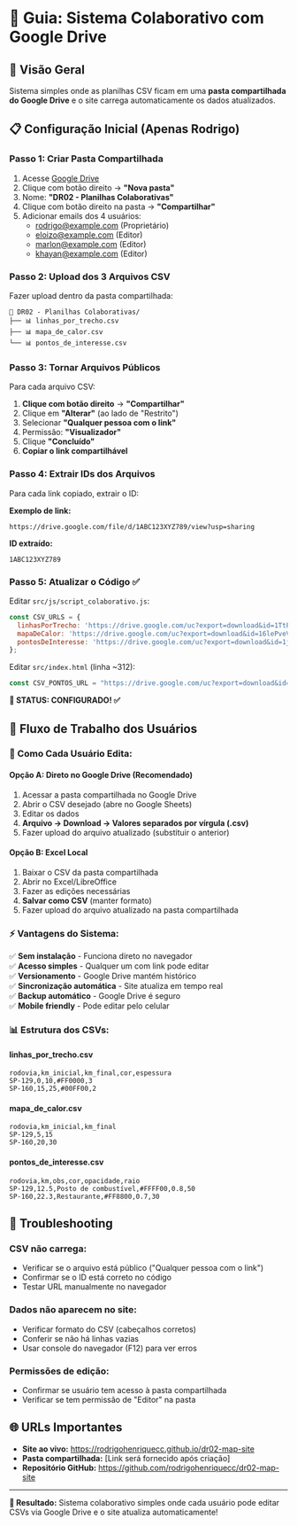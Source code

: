 # 📁 Guia: Sistema Colaborativo com Google Drive

## 🎯 **Visão Geral**

Sistema simples onde as planilhas CSV ficam em uma **pasta compartilhada do Google Drive** e o site carrega automaticamente os dados atualizados.

## 📋 **Configuração Inicial (Apenas Rodrigo)**

### **Passo 1: Criar Pasta Compartilhada**

1. Acesse [Google Drive](https://drive.google.com)
2. Clique com botão direito → **"Nova pasta"**
3. Nome: **"DR02 - Planilhas Colaborativas"**
4. Clique com botão direito na pasta → **"Compartilhar"**
5. Adicionar emails dos 4 usuários:
   - rodrigo@example.com (Proprietário)
   - eloizo@example.com (Editor)
   - marlon@example.com (Editor)
   - khayan@example.com (Editor)

### **Passo 2: Upload dos 3 Arquivos CSV**

Fazer upload dentro da pasta compartilhada:

```
📁 DR02 - Planilhas Colaborativas/
├── 📊 linhas_por_trecho.csv
├── 📊 mapa_de_calor.csv
└── 📊 pontos_de_interesse.csv
```

### **Passo 3: Tornar Arquivos Públicos**

Para cada arquivo CSV:

1. **Clique com botão direito** → **"Compartilhar"**
2. Clique em **"Alterar"** (ao lado de "Restrito")
3. Selecionar **"Qualquer pessoa com o link"**
4. Permissão: **"Visualizador"**
5. Clique **"Concluído"**
6. **Copiar o link compartilhável**

### **Passo 4: Extrair IDs dos Arquivos**

Para cada link copiado, extrair o ID:

**Exemplo de link:**
```
https://drive.google.com/file/d/1ABC123XYZ789/view?usp=sharing
```

**ID extraído:**
```
1ABC123XYZ789
```

### **Passo 5: Atualizar o Código** ✅

Editar `src/js/script_colaborativo.js`:

```javascript
const CSV_URLS = {
  linhasPorTrecho: 'https://drive.google.com/uc?export=download&id=1TtPn-ZYcYe16AeWA-LWqGYeQcOfyKbcl',
  mapaDeCalor: 'https://drive.google.com/uc?export=download&id=16lePveVqIm5qLypsoXKd8D7q-gyssHtB', 
  pontosDeInteresse: 'https://drive.google.com/uc?export=download&id=1jDo4XoZ75R5I7nsjQGX_H0DEWMYb7d-j'
};
```

Editar `src/index.html` (linha ~312):

```javascript
const CSV_PONTOS_URL = "https://drive.google.com/uc?export=download&id=1jDo4XoZ75R5I7nsjQGX_H0DEWMYb7d-j";
```

**🎯 STATUS: CONFIGURADO! ✅**

## 👥 **Fluxo de Trabalho dos Usuários**

### **🔄 Como Cada Usuário Edita:**

#### **Opção A: Direto no Google Drive (Recomendado)**
1. Acessar a pasta compartilhada no Google Drive
2. Abrir o CSV desejado (abre no Google Sheets)
3. Editar os dados
4. **Arquivo → Download → Valores separados por vírgula (.csv)**
5. Fazer upload do arquivo atualizado (substituir o anterior)

#### **Opção B: Excel Local**
1. Baixar o CSV da pasta compartilhada
2. Abrir no Excel/LibreOffice
3. Fazer as edições necessárias
4. **Salvar como CSV** (manter formato)
5. Fazer upload do arquivo atualizado na pasta compartilhada

### **⚡ Vantagens do Sistema:**

✅ **Sem instalação** - Funciona direto no navegador  
✅ **Acesso simples** - Qualquer um com link pode editar  
✅ **Versionamento** - Google Drive mantém histórico  
✅ **Sincronização automática** - Site atualiza em tempo real  
✅ **Backup automático** - Google Drive é seguro  
✅ **Mobile friendly** - Pode editar pelo celular  

### **📊 Estrutura dos CSVs:**

#### **linhas_por_trecho.csv**
```csv
rodovia,km_inicial,km_final,cor,espessura
SP-129,0,10,#FF0000,3
SP-160,15,25,#00FF00,2
```

#### **mapa_de_calor.csv**
```csv
rodovia,km_inicial,km_final
SP-129,5,15
SP-160,20,30
```

#### **pontos_de_interesse.csv**
```csv
rodovia,km,obs,cor,opacidade,raio
SP-129,12.5,Posto de combustível,#FFFF00,0.8,50
SP-160,22.3,Restaurante,#FF8800,0.7,30
```

## 🔧 **Troubleshooting**

### **CSV não carrega:**
- Verificar se o arquivo está público ("Qualquer pessoa com o link")
- Confirmar se o ID está correto no código
- Testar URL manualmente no navegador

### **Dados não aparecem no site:**
- Verificar formato do CSV (cabeçalhos corretos)
- Conferir se não há linhas vazias
- Usar console do navegador (F12) para ver erros

### **Permissões de edição:**
- Confirmar se usuário tem acesso à pasta compartilhada
- Verificar se tem permissão de "Editor" na pasta

## 🌐 **URLs Importantes**

- **Site ao vivo:** https://rodrigohenriquecc.github.io/dr02-map-site
- **Pasta compartilhada:** [Link será fornecido após criação]
- **Repositório GitHub:** https://github.com/rodrigohenriquecc/dr02-map-site

---

**🎯 Resultado:** Sistema colaborativo simples onde cada usuário pode editar CSVs via Google Drive e o site atualiza automaticamente!
